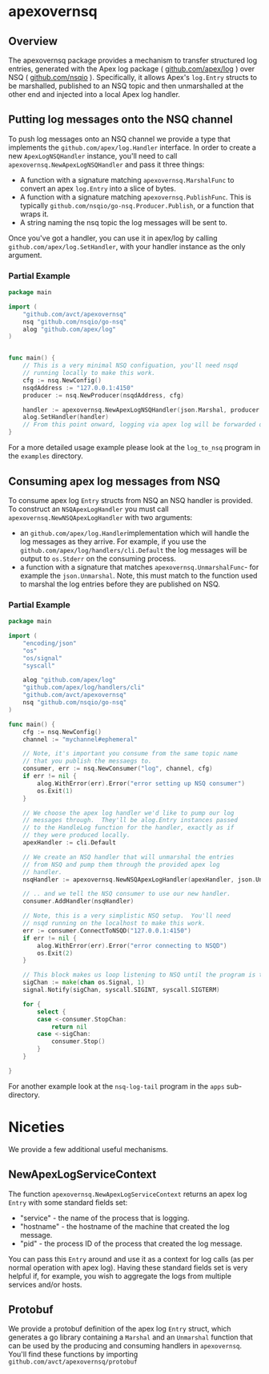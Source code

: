 # apexovernsq

## Overview
The apexovernsq package provides a mechanism to transfer structured log entries, generated with the Apex log package ( [github.com/apex/log](https://github.com/apex/log) ) over NSQ ( [github.com/nsqio](https://github.com/nsqio) ).  Specifically, it allows Apex's `log.Entry` structs to be marshalled, published to an NSQ topic and then unmarshalled at the other end and injected into a local Apex log handler.

## Putting log messages onto the NSQ channel

To push log messages onto an NSQ channel we provide a type that implements the `github.com/apex/log.Handler` interface.  In order to create a new `ApexLogNSQHandler` instance, you'll need to call `apexovernsq.NewApexLogNSQHandler` and pass it three things:

   * A function with a signature matching `apexovernsq.MarshalFunc` to convert an apex `log.Entry` into a slice of bytes.
   * A function with a signature matching `apexovernsq.PublishFunc`. This is typically `github.com/nsqio/go-nsq.Producer.Publish`, or a function that wraps it.
   * A string naming the nsq topic the log messages will be sent to.

Once you've got a handler, you can use it in apex/log by calling `github.com/apex/log.SetHandler`, with your handler instance as the only argument. 

### Partial Example

```go
package main

import (
	"github.com/avct/apexovernsq"
	nsq "github.com/nsqio/go-nsq"
	alog "github.com/apex/log"
)


func main() {
	// This is a very minimal NSQ configuation, you'll need nsqd
	// running locally to make this work.
	cfg := nsq.NewConfig()
	nsqdAddress := "127.0.0.1:4150"
	producer := nsq.NewProducer(nsqdAddress, cfg)

	handler := apexovernsq.NewApexLogNSQHandler(json.Marshal, producer.Publish, "log")
	alog.SetHandler(handler)
	// From this point onward, logging via apex log will be forwarded over NSQ
}
```

For a more detailed usage example please look at the `log_to_nsq` program in the `examples` directory.

## Consuming apex log messages from NSQ

To consume apex log `Entry` structs from NSQ an NSQ handler is
provided.  To construct an `NSQApexLogHandler` you must call `apexovernsq.NewNSQApexLogHandler` with two arguments:

   * an `github.com/apex/log.Handler`implementation which will handle the log messages as they arrive.  For example, if you use the `github.com/apex/log/handlers/cli.Default` the log messages will be output to `os.Stderr` on the consuming process.
   * a function with a signature that matches `apexovernsq.UnmarshalFunc`- for example the `json.Unmarshal`.  Note, this must match to the function used to marshal the log entries before they are published on NSQ.
   
### Partial Example

```go
package main

import (
	"encoding/json"
	"os"
	"os/signal"
	"syscall"

	alog "github.com/apex/log"
	"github.com/apex/log/handlers/cli"
	"github.com/avct/apexovernsq"
	nsq "github.com/nsqio/go-nsq"
)

func main() {
	cfg := nsq.NewConfig()
	channel := "mychannel#ephemeral"

	// Note, it's important you consume from the same topic name
	// that you publish the messaegs to.
	consumer, err := nsq.NewConsumer("log", channel, cfg)
	if err != nil {
		alog.WithError(err).Error("error setting up NSQ consumer")
		os.Exit(1)
	}

	// We choose the apex log handler we'd like to pump our log
	// messages through.  They'll be alog.Entry instances passed
	// to the HandleLog function for the handler, exactly as if
	// they were produced locally.
	apexHandler := cli.Default

	// We create an NSQ handler that will unmarshal the entries
	// from NSQ and pump them through the provided apex log
	// handler.
	nsqHandler := apexovernsq.NewNSQApexLogHandler(apexHandler, json.Unmarshal)

	// .. and we tell the NSQ consumer to use our new handler.
	consumer.AddHandler(nsqHandler)

	// Note, this is a very simplistic NSQ setup.  You'll need
	// nsqd running on the localhost to make this work.
	err := consumer.ConnectToNSQD("127.0.0.1:4150")
	if err != nil {
		alog.WithError(err).Error("error connecting to NSQD")
		os.Exit(2)
	}

	// This block makes us loop listening to NSQ until the program is terminated.
	sigChan := make(chan os.Signal, 1)
	signal.Notify(sigChan, syscall.SIGINT, syscall.SIGTERM)

	for {
		select {
		case <-consumer.StopChan:
			return nil
		case <-sigChan:
			consumer.Stop()
		}
	}

}
```

For another example look at the `nsq-log-tail` program in the `apps` sub-directory.

# Niceties

We provide a few additional useful mechanisms.

## NewApexLogServiceContext

The function `apexovernsq.NewApexLogServiceContext` returns an apex log `Entry` with some standard fields set: 

   * "service" - the name of the process that is logging.
   * "hostname" - the hostname of the machine that created the log message.
   * "pid" - the process ID of the process that created the log message.
   
You can pass this `Entry` around and use it as a context for log calls (as per normal operation with apex log).  Having these standard fields set is very helpful if, for example, you wish to aggregate the logs from multiple services and/or hosts.

## Protobuf

We provide a protobuf definition of the apex log `Entry` struct, which
generates a go library containing a `Marshal` and an `Unmarshal`
function that can be used by the producing and consuming handlers in
`apexovernsq`. You'll find these functions by importing
`github.com/avct/apexovernsq/protobuf`

